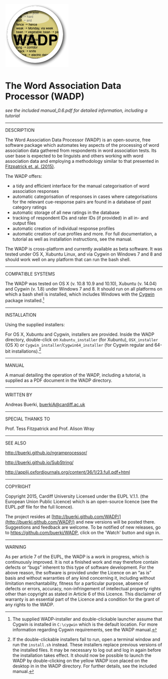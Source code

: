 ![WADP](src/wicon.png)

The Word Association Data Processor (WADP)
======================

*see the included manual_0.6.pdf for detailed information, including a tutorial*

*******
DESCRIPTION

The Word Association Data Processor (WADP) is an open-source, free software package which automates key aspects of the processing of word association data gathered from respondents in word association tests. Its user base is expected to be linguists and others working with word association data and employing a methodology similar to that presented in [Fitzpatrick et. al. (2015)](http://applij.oxfordjournals.org/content/36/1/23.full.pdf+html).



The WADP offers:

- a tidy and efficient interface for the manual categorisation of word association responses
- automatic categorisation of responses in cases where categorisations for the relevant cue-response pairs are found in a database of past category ratings
- automatic storage of all new ratings in the database
- tracking of respondent IDs and rater IDs (if provided) in all in- and output files
- automatic creation of individual response profiles
- automatic creation of cue profiles
and more. For full documentation, a tutorial as well as installation instructions, see the manual.


The WADP is cross-platform and currently available as beta software. It was
tested under OS X, Xubuntu Linux, and via Cygwin on Windows 7 and 8 and should work well on any platform that can run the bash shell.


*******
COMPATIBLE SYSTEMS

The WADP was tested on OS X (v. 10.8 10.9 and 10.10), Xubuntu (v. 14.04) and Cygwin (v. 1.8) under Windows 7 and 8. It should run on all platforms on which a bash shell is installed, which includes Windows with the [Cygwin](cygwin.com) package installed.[^1]
[^1]: The supplied WADP-installer and double-clickable launcher assume that Cygwin is installed in `C:\cygwin` which is the default location. For more information regarding Cygwin requirements, see the WADP manual.

*******
INSTALLATION

Using the supplied installers:

For OS X, Xubuntu and Cygwin, installers are provided. Inside the WADP directory, double-click on `Xubuntu_installer` (for Xubuntu), `OSX_installer` (OS X) or `Cygwin_installer`/`Cygwin64_installer` (for Cygwin regular and 64-bit installations).[^3]
[^3]: If the double-clickable installers fail to run, open a terminal window and run the `install.sh` instead.
These installers replace previous versions of the installed files. It may be necessary to log out and log in again before the installation takes effect. It should now be possible to launch the WADP by double-clicking on the yellow WADP icon placed on the desktop in in the WADP directory. For further details, see the included manual.

*******
MANUAL

A manual detailing the operation of the WADP, including a tutorial, is supplied as a PDF document in the WADP directory.


*******
WRITTEN BY

Andreas Buerki, <buerkiA@cardiff.ac.uk>  

******
SPECIAL THANKS TO

Prof. Tess Fitzpatrick and Prof. Alison Wray

******
SEE ALSO

http://buerki.github.io/ngramprocessor/

http://buerki.github.io/SubString/

http://applij.oxfordjournals.org/content/36/1/23.full.pdf+html

*********
COPYRIGHT

Copyright 2015, Cardiff University
Licensed under the EUPL V.1.1. (the European Union Public Licence) which is an open-source licence (see the EUPL.pdf file for the full licence).

The project resides at [http://buerki.github.com/WADP/](http://buerki.github.com/WADP/) and new versions will be posted there. Suggestions and feedback are welcome. To be notified of new releases, go to https://github.com/buerki/WADP, click on the 'Watch' button and sign in.

*******
WARNING

As per article 7 of the EUPL, the WADP is a work in progress, which is continuously improved. It is not a finished work and may therefore contain defects or “bugs” inherent to this type of software development.
For the above reason, the software is provided under the Licence on an “as is” basis and without warranties of any kind concerning it, including without limitation merchantability, fitness for a particular purpose, absence of defects or errors, accuracy, non-infringement of intellectual property rights other than copyright as stated in Article 6 of this Licence.
This disclaimer of warranty is an essential part of the Licence and a condition for the grant of any rights to the WADP.
